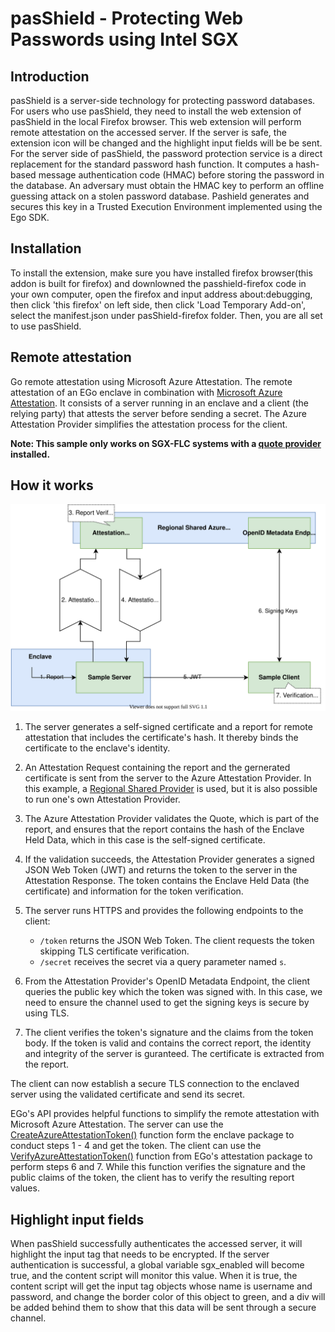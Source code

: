 pasShield - Protecting Web Passwords using Intel SGX
=========================================================
Introduction
--------------
pasShield is a server-side technology for protecting password databases. For users who use pasShield, they need to install the web extension of pasShield in the local Firefox browser. This web extension will perform remote attestation on the accessed server. If the server is safe, the extension icon will be changed and the highlight input fields will be be sent. For the server side of pasShield, the password protection service is a direct replacement for the standard password hash function. It computes a hash-based message authentication code (HMAC) before storing the password in the database. An adversary must obtain the HMAC key to perform an offline guessing attack on a stolen password database. Pashield generates and secures this key in a Trusted Execution Environment implemented using the Ego SDK.

Installation
--------------
To install the extension, make sure you have installed firefox browser(this addon is built for firefox) and downlowned the passhield-firefox code in your own computer, open the firefox and input address about:debugging, then click 'this firefox' on left side, then click 'Load Temporary Add-on', select the manifest.json under pasShield-firefox folder. Then, you are all set to use pasShield.

Remote attestation
---------------------
Go remote attestation using Microsoft Azure Attestation. The remote attestation of an EGo enclave in combination with [Microsoft Azure Attestation](https://docs.microsoft.com/en-us/azure/attestation/). It consists of a server running in an enclave and a client (the relying party) that attests the server before sending a secret. The Azure Attestation Provider simplifies the attestation process for the client.

**Note: This sample only works on SGX-FLC systems with a [quote provider](https://docs.edgeless.systems/ego/reference/attest) installed.**

## How it works

![azure attestation sample](illustration.svg)

1. The server generates a self-signed certificate and a report for remote attestation that includes the certificate's hash. It thereby binds the certificate to the enclave's identity.

1. An Attestation Request containing the report and the gernerated certificate is sent from the server to the Azure Attestation Provider. In this example, a [Regional Shared Provider](https://docs.microsoft.com/en-us/azure/attestation/basic-concepts#regional-shared-provider) is used, but it is also possible to run one's own Attestation Provider.

1. The Azure Attestation Provider validates the Quote, which is part of the report, and ensures that the report contains the hash of the Enclave Held Data, which in this case is the self-signed certificate.

1. If the validation succeeds, the Attestation Provider generates a signed JSON Web Token (JWT) and returns the token to the server in the Attestation Response. The token contains the Enclave Held Data (the certificate) and information for the token verification.

1. The server runs HTTPS and provides the following endpoints to the client:
    * `/token` returns the JSON Web Token. The client requests the token skipping TLS certificate verification.
    * `/secret` receives the secret via a query parameter named `s`.

1. From the Attestation Provider's OpenID Metadata Endpoint, the client queries the public key which the token was signed with. In this case, we need to ensure the channel used to get the signing keys is secure by using TLS.

1. The client verifies the token's signature and the claims from the token body. If the token is valid and contains the correct report, the identity and integrity of the server is guranteed. The certificate is extracted from the report.

The client can now establish a secure TLS connection to the enclaved server using the validated certificate and send its secret.

EGo's API provides helpful functions to simplify the remote attestation with Microsoft Azure Attestation. The server can use the [CreateAzureAttestationToken()](https://pkg.go.dev/github.com/edgelesssys/ego/enclave#CreateAzureAttestationToken) function form the enclave package to conduct steps 1 - 4 and get the token. The client can use the [VerifyAzureAttestationToken()](https://pkg.go.dev/github.com/edgelesssys/ego/attestation#VerifyAzureAttestationToken) function from EGo's attestation package to perform steps 6 and 7. While this function verifies the signature and the public claims of the token, the client has to verify the resulting report values.

Highlight input fields
----------------------------
When pasShield successfully authenticates the accessed server, it will highlight the input tag that needs to be encrypted. If the server authentication is successful, a global variable sgx_enabled will become true, and the content script will monitor this value. When it is true, the content script will get the input tag objects whose name is username and password, and change the border color of this object to green, and a div will be added behind them to show that this data will be sent through a secure channel.
